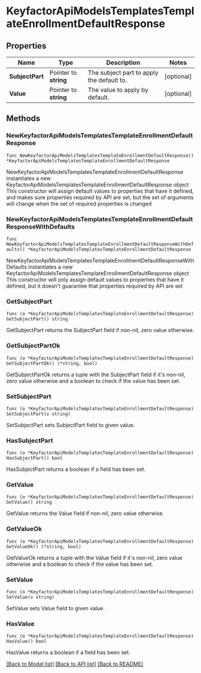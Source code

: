 # KeyfactorApiModelsTemplatesTemplateEnrollmentDefaultResponse

## Properties

Name | Type | Description | Notes
------------ | ------------- | ------------- | -------------
**SubjectPart** | Pointer to **string** | The subject part to apply the default to. | [optional] 
**Value** | Pointer to **string** | The value to apply by default. | [optional] 

## Methods

### NewKeyfactorApiModelsTemplatesTemplateEnrollmentDefaultResponse

`func NewKeyfactorApiModelsTemplatesTemplateEnrollmentDefaultResponse() *KeyfactorApiModelsTemplatesTemplateEnrollmentDefaultResponse`

NewKeyfactorApiModelsTemplatesTemplateEnrollmentDefaultResponse instantiates a new KeyfactorApiModelsTemplatesTemplateEnrollmentDefaultResponse object
This constructor will assign default values to properties that have it defined,
and makes sure properties required by API are set, but the set of arguments
will change when the set of required properties is changed

### NewKeyfactorApiModelsTemplatesTemplateEnrollmentDefaultResponseWithDefaults

`func NewKeyfactorApiModelsTemplatesTemplateEnrollmentDefaultResponseWithDefaults() *KeyfactorApiModelsTemplatesTemplateEnrollmentDefaultResponse`

NewKeyfactorApiModelsTemplatesTemplateEnrollmentDefaultResponseWithDefaults instantiates a new KeyfactorApiModelsTemplatesTemplateEnrollmentDefaultResponse object
This constructor will only assign default values to properties that have it defined,
but it doesn't guarantee that properties required by API are set

### GetSubjectPart

`func (o *KeyfactorApiModelsTemplatesTemplateEnrollmentDefaultResponse) GetSubjectPart() string`

GetSubjectPart returns the SubjectPart field if non-nil, zero value otherwise.

### GetSubjectPartOk

`func (o *KeyfactorApiModelsTemplatesTemplateEnrollmentDefaultResponse) GetSubjectPartOk() (*string, bool)`

GetSubjectPartOk returns a tuple with the SubjectPart field if it's non-nil, zero value otherwise
and a boolean to check if the value has been set.

### SetSubjectPart

`func (o *KeyfactorApiModelsTemplatesTemplateEnrollmentDefaultResponse) SetSubjectPart(v string)`

SetSubjectPart sets SubjectPart field to given value.

### HasSubjectPart

`func (o *KeyfactorApiModelsTemplatesTemplateEnrollmentDefaultResponse) HasSubjectPart() bool`

HasSubjectPart returns a boolean if a field has been set.

### GetValue

`func (o *KeyfactorApiModelsTemplatesTemplateEnrollmentDefaultResponse) GetValue() string`

GetValue returns the Value field if non-nil, zero value otherwise.

### GetValueOk

`func (o *KeyfactorApiModelsTemplatesTemplateEnrollmentDefaultResponse) GetValueOk() (*string, bool)`

GetValueOk returns a tuple with the Value field if it's non-nil, zero value otherwise
and a boolean to check if the value has been set.

### SetValue

`func (o *KeyfactorApiModelsTemplatesTemplateEnrollmentDefaultResponse) SetValue(v string)`

SetValue sets Value field to given value.

### HasValue

`func (o *KeyfactorApiModelsTemplatesTemplateEnrollmentDefaultResponse) HasValue() bool`

HasValue returns a boolean if a field has been set.


[[Back to Model list]](../README.md#documentation-for-models) [[Back to API list]](../README.md#documentation-for-api-endpoints) [[Back to README]](../README.md)


